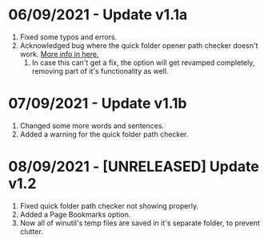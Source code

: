 # 06/09/2021 - Update v1.1a

1. Fixed some typos and errors.
2. Acknowledged bug where the quick folder opener path checker doesn't work. [More info in here.](https://github.com/SteveYT77/winutil/issues/1)
   1. In case this can't get a fix, the option will get revamped completely, removing part of it's functionality as well.

# 07/09/2021 - Update v1.1b

1. Changed some more words and sentences.
2. Added a warning for the quick folder path checker.

# 08/09/2021 - [UNRELEASED] Update v1.2

1. Fixed quick folder path checker not showing properly.
2. Added a Page Bookmarks option.
3. Now all of winutil's temp files are saved in it's separate folder, to prevent clutter.

